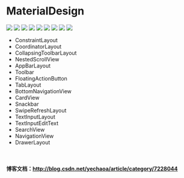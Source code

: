 # MaterialDesign

![](https://github.com/yechaoa/MaterialDesign/raw/master/gif/scrolling.gif)
![](https://github.com/yechaoa/MaterialDesign/raw/master/gif/scrolling_tab.gif)
![](https://github.com/yechaoa/MaterialDesign/raw/master/gif/tab.gif)
![](https://github.com/yechaoa/MaterialDesign/raw/master/gif/navigation.gif)
![](https://github.com/yechaoa/MaterialDesign/raw/master/gif/snackbar.gif)
![](https://github.com/yechaoa/MaterialDesign/raw/master/gif/text.gif)
![](https://github.com/yechaoa/MaterialDesign/raw/master/gif/swipe.gif)
![](https://github.com/yechaoa/MaterialDesign/raw/master/gif/search_view.gif)
![](https://github.com/yechaoa/MaterialDesign/raw/master/gif/drawer.gif)

* ConstraintLayout
* CoordinatorLayout
* CollapsingToolbarLayout
* NestedScrollView
* AppBarLayout
* Toolbar
* FloatingActionButton
* TabLayout
* BottomNavigationView
* CardView
* Snackbar
* SwipeRefreshLayout
* TextInputLayout
* TextInputEditText
* SearchView
* NavigationView
* DrawerLayout

<br>

#### 博客文档：http://blog.csdn.net/yechaoa/article/category/7228044


